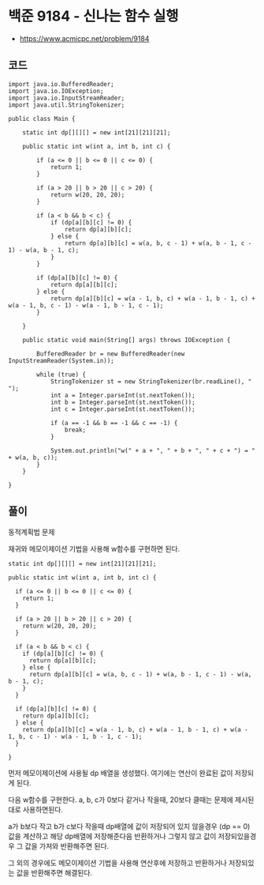 # 백준 9184 - 신나는 함수 실행
- https://www.acmicpc.net/problem/9184

## 코드
```
import java.io.BufferedReader;
import java.io.IOException;
import java.io.InputStreamReader;
import java.util.StringTokenizer;

public class Main {

	static int dp[][][] = new int[21][21][21];

	public static int w(int a, int b, int c) {

		if (a <= 0 || b <= 0 || c <= 0) {
			return 1;
		}

		if (a > 20 || b > 20 || c > 20) {
			return w(20, 20, 20);
		}

		if (a < b && b < c) {
			if (dp[a][b][c] != 0) {
				return dp[a][b][c];
			} else {
				return dp[a][b][c] = w(a, b, c - 1) + w(a, b - 1, c - 1) - w(a, b - 1, c);
			}
		}

		if (dp[a][b][c] != 0) {
			return dp[a][b][c];
		} else {
			return dp[a][b][c] = w(a - 1, b, c) + w(a - 1, b - 1, c) + w(a - 1, b, c - 1) - w(a - 1, b - 1, c - 1);
		}

	}

	public static void main(String[] args) throws IOException {

		BufferedReader br = new BufferedReader(new InputStreamReader(System.in));

		while (true) {
			StringTokenizer st = new StringTokenizer(br.readLine(), " ");
			int a = Integer.parseInt(st.nextToken());
			int b = Integer.parseInt(st.nextToken());
			int c = Integer.parseInt(st.nextToken());

			if (a == -1 && b == -1 && c == -1) {
				break;
			}

			System.out.println("w(" + a + ", " + b + ", " + c + ") = " + w(a, b, c));
		}
	}

}
```

## 풀이
동적계획법 문제

재귀와 메모이제이션 기법을 사용해 w함수를 구현하면 된다.
```
static int dp[][][] = new int[21][21][21];

public static int w(int a, int b, int c) {

  if (a <= 0 || b <= 0 || c <= 0) {
    return 1;
  }

  if (a > 20 || b > 20 || c > 20) {
    return w(20, 20, 20);
  }

  if (a < b && b < c) {
    if (dp[a][b][c] != 0) {
      return dp[a][b][c];
    } else {
      return dp[a][b][c] = w(a, b, c - 1) + w(a, b - 1, c - 1) - w(a, b - 1, c);
    }
  }

  if (dp[a][b][c] != 0) {
    return dp[a][b][c];
  } else {
    return dp[a][b][c] = w(a - 1, b, c) + w(a - 1, b - 1, c) + w(a - 1, b, c - 1) - w(a - 1, b - 1, c - 1);
  }

}
```
먼저 메모이제이션에 사용될 dp 배열을 생성했다. 여기에는 연산이 완료된 값이 저장되게 된다.

다음 w함수를 구현한다. a, b, c가 0보다 같거나 작을때, 20보다 클때는 문제에 제시된대로 사용하면된다.

a가 b보다 작고 b가 c보다 작을때 dp배열에 값이 저장되어 있지 않을경우 (dp == 0) 값을 계산하고 해당 dp배열에 저장해준다음 반환하거나
그렇지 않고 값이 저장되있을경우 그 값을 가져와 반환해주면 된다.

그 외의 경우에도 메모이제이션 기법을 사용해 연산후에 저장하고 반환하거나 저장되있는 값을 반환해주면 해결된다.
